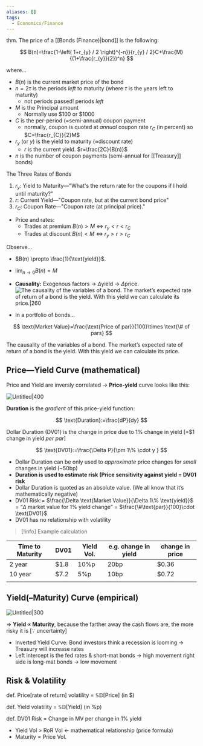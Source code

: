 ```yaml
---
aliases: []
tags:
  - Economics/Finance
---
```


thm. The price of a [[Bonds (Finance)|bond]] is the following:

$$
B(n)=\frac{1-\left( 1+r_{y} / 2 \right)^{-n}}{r_{y} / 2}C+\frac{M}{(1+\frac{r_{y}}{2})^n}
$$

where…

- $B(n)$ is the current market price of the bond
- $n=2\tau$ is the periods _left_ to maturity (where $\tau$ is the years left to maturity)
    - not periods passed! periods _left_
- $M$ is the Principal amount
    - Normally use $100 or $1000
- $C$ is the per-period (=semi-annual) coupon payment
    - normally, coupon is quoted at _annual_ coupon rate $r_{C}$ (in percent) so $C=\frac{r_{C}}{2}M$
- $r_{y}$ (or $y$) is the yield to maturity ($\approx$discount rate)
    - $r$ is the current yield. $r=\frac{2C}{B(n)}$
- $n$ is the number of coupon payments (semi-annual for [[Treasury]] bonds)

The Three Rates of Bonds

1. $r_{y}$: Yield to Maturity—"What's the return rate for the coupons if I hold until maturity?"
2. $r$: Current Yield—"Coupon rate, but at the current bond price"
3. $r_{C}$: Coupon Rate—"Coupon rate (at principal price)."

- Price and rates:
    - Trades at premium $B(n)>M$ ⇔ $r_{y}<r<r_{C}$
    - Trades at discount $B(n)<M$ ⇔ $r_{y}>r>r_{C}$

Observe…

- $B(n) \propto \frac{1}{\text{yield}}$.
- $\lim_{ n \to 0 } B(n)=M$
- **Causality:** Exogenous factors → $\Delta$yield → $\Delta$price.
![The causality of the variables of a bond. The market’s expected rate of return of a bond is the yield. With this yield we can calculate its price.|260](Untitled%203%204.png)

- In a portfolio of bonds…

$$
\text{Market Value}=\frac{\text{Price of par}}{100}\times \text{\# of pars}
$$

The causality of the variables of a bond. The market’s expected rate of return of a bond is the yield. With this yield we can calculate its price.

## Price—Yield Curve (mathematical)

Price and Yield are inversly correlated → **Price-yield** curve looks like this:

![Untitled|400](Untitled%204%203.png)

**Duration** is the _gradient_ of this price-yield function:

$$
\text{Duration}:=\frac{dP}{dy}
$$

Dollar Duration (DV01) is the change in price due to 1% change in yield [=$1 change in yield _per par_]

$$
\text{DV01}:=\frac{\Delta P}{\pm 1\% \cdot y }
$$

- Dollar Duration can be only used to _approximate_ price changes for _small_ changes in yield (~50bp)
- **Duration is used to estimate risk (Price sensitivity against yield = DV01 risk**
- Dollar Duration is quoted as an absolute value. (We all know that it’s mathematically negative)
- DV01 Risk:= $\frac{\Delta \text{Market Value}}{\Delta 1\% \text{yield}}$ = “$\Delta$ market value for 1% yield change” = $\frac{\#\text{par}}{100}\cdot \text{DV01}$
- DV01 has no relationship with volatility

> [!info] Example calculation

| Time to Maturity | DV01 | Yield Vol. | e.g. change in yield | change in price |
| ---- | ---- | ---- | ---- | ---- |
| 2 year | $1.8 | 10%p | 20bp | $0.36 |
| 10 year | $7.2 | 5%p | 10bp | $0.72 |
|  |  |  |  |  |

## Yield(–Maturity) Curve (empirical)

![Untitled|300](Untitled%205%202.png)

⇒ **Yield $\propto$ Maturity**, because the farther away the cash flows are, the more risky it is [$\because$ uncertainty]

- Inverted Yield Curve: Bond investors think a recession is looming → Treasury will increase rates
- Left intercept is the fed rates & short-mat bonds → high movement
  right side is long-mat bonds → low movement

## Risk & Volatility

def. Price[rate of return] volatility = $\mathbb{SD}[\text{Price}]$ (in $)

def. Yield volatility = $\mathbb{SD}[\text{Yield}]$ (in %p)

def. DV01 Risk = Change in MV per change in 1% yield

- Yield Vol > RoR Vol ← mathematical relationship (price formula)
- Maturity $\propto$ Price Vol.
